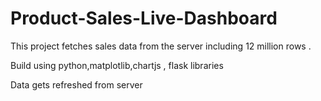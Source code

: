 # Product-Sales-Live-Dashboard

This project fetches sales data from the server including 12 million rows .

Build using python,matplotlib,chartjs , flask libraries

Data gets refreshed from server 

